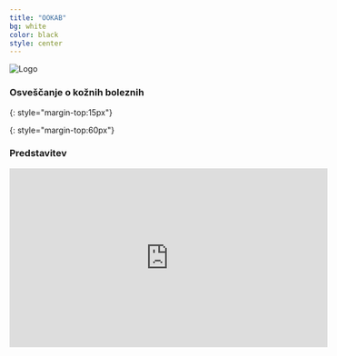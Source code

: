 ```yaml
---
title: "OOKAB"
bg: white
color: black
style: center
---
```




<img src="{{ site.logo }}" alt="Logo" id="logo">

### Osveščanje o kožnih boleznih

{: style="margin-top:15px"}
<div class="site-links">
    <a href="https://www.facebook.com/dps.psoriatik" target="_blank" class="fab fa-facebook fa-5x pop-up" style="color:#3c5a99;"></a>
    <a href="https://www.instagram.com/ookab_projekt/" target="_blank" class="fab fa-instagram fa-5x pop-up" style="color:#de5a29"></a>
</div>

{: style="margin-top:60px"}
### Predstavitev
<div class="video-main"><div class="icontain"><iframe width="560" height="315" src="https://www.youtube.com/embed/URVMYQWdxzo?rel=0&amp;showinfo=0" frameborder="0" allow="autoplay; encrypted-media" allowfullscreen></iframe></div>
